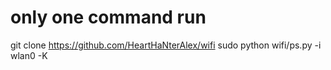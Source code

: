 # only one command run
git clone https://github.com/HeartHaNterAlex/wifi
sudo python wifi/ps.py -i wlan0 -K
